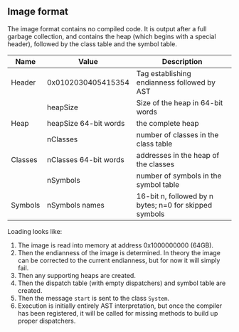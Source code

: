 ## Image format
The image format contains no compiled code. It is output after a full garbage collection, and contains the heap (which begins with a special header), followed by the class table and the symbol table.

| Name    | Value                 | Description                             |
| ------- | --------------------- | --------------------------------------- |
| Header  | 0x0102030405415354    | Tag establishing endianness followed by AST |
|         | heapSize              | Size of the heap in 64-bit words        |
| Heap    | heapSize 64-bit words | the complete heap                       |
|         | nClasses              | number of classes in the class table    |
| Classes | nClasses 64-bit words | addresses in the heap of the classes    |
|         | nSymbols              | number of symbols in the symbol table   |
| Symbols | nSymbols  names       | 16-bit n, followed by n bytes; n=0 for skipped symbols                 |

Loading looks like:
1. The image is read into memory at address 0x1000000000 (64GB).
2. Then the endianness of the image is determined. In theory the image can be corrected to the current endianness, but for now it will simply fail.
3. Then any supporting heaps are created.
4. Then the dispatch table (with empty dispatchers) and symbol table are created.
5. Then the message `start` is sent to the class `System`.
6. Execution is initially entirely AST interpretation, but once the compiler has been registered, it will be called for missing methods to build up proper dispatchers.

